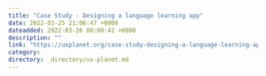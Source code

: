 ```yaml
---
title: "Case Study - Designing a language learning app"
date: 2022-03-25 21:06:47 +0000
dateadded: 2022-03-26 00:00:42 +0000
description: ""
link: "https://uxplanet.org/case-study-designing-a-language-learning-app-1e5126411831?source=rss----819cc2aaeee0---4"
category:
directory: _directory/ux-planet.md
---
```

